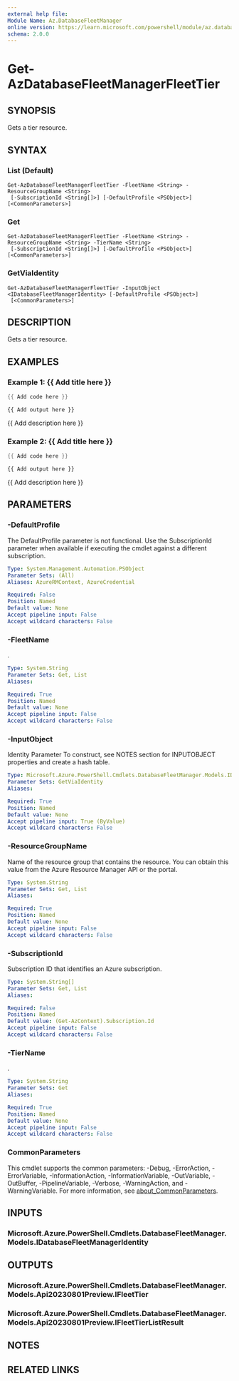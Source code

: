 ```yaml
---
external help file:
Module Name: Az.DatabaseFleetManager
online version: https://learn.microsoft.com/powershell/module/az.databasefleetmanager/get-azdatabasefleetmanagerfleettier
schema: 2.0.0
---
```


# Get-AzDatabaseFleetManagerFleetTier

## SYNOPSIS
Gets a tier resource.

## SYNTAX

### List (Default)
```
Get-AzDatabaseFleetManagerFleetTier -FleetName <String> -ResourceGroupName <String>
 [-SubscriptionId <String[]>] [-DefaultProfile <PSObject>] [<CommonParameters>]
```

### Get
```
Get-AzDatabaseFleetManagerFleetTier -FleetName <String> -ResourceGroupName <String> -TierName <String>
 [-SubscriptionId <String[]>] [-DefaultProfile <PSObject>] [<CommonParameters>]
```

### GetViaIdentity
```
Get-AzDatabaseFleetManagerFleetTier -InputObject <IDatabaseFleetManagerIdentity> [-DefaultProfile <PSObject>]
 [<CommonParameters>]
```

## DESCRIPTION
Gets a tier resource.

## EXAMPLES

### Example 1: {{ Add title here }}
```powershell
{{ Add code here }}
```

```output
{{ Add output here }}
```

{{ Add description here }}

### Example 2: {{ Add title here }}
```powershell
{{ Add code here }}
```

```output
{{ Add output here }}
```

{{ Add description here }}

## PARAMETERS

### -DefaultProfile
The DefaultProfile parameter is not functional.
Use the SubscriptionId parameter when available if executing the cmdlet against a different subscription.

```yaml
Type: System.Management.Automation.PSObject
Parameter Sets: (All)
Aliases: AzureRMContext, AzureCredential

Required: False
Position: Named
Default value: None
Accept pipeline input: False
Accept wildcard characters: False
```

### -FleetName
.

```yaml
Type: System.String
Parameter Sets: Get, List
Aliases:

Required: True
Position: Named
Default value: None
Accept pipeline input: False
Accept wildcard characters: False
```

### -InputObject
Identity Parameter
To construct, see NOTES section for INPUTOBJECT properties and create a hash table.

```yaml
Type: Microsoft.Azure.PowerShell.Cmdlets.DatabaseFleetManager.Models.IDatabaseFleetManagerIdentity
Parameter Sets: GetViaIdentity
Aliases:

Required: True
Position: Named
Default value: None
Accept pipeline input: True (ByValue)
Accept wildcard characters: False
```

### -ResourceGroupName
Name of the resource group that contains the resource.
You can obtain this value from the Azure Resource Manager API or the portal.

```yaml
Type: System.String
Parameter Sets: Get, List
Aliases:

Required: True
Position: Named
Default value: None
Accept pipeline input: False
Accept wildcard characters: False
```

### -SubscriptionId
Subscription ID that identifies an Azure subscription.

```yaml
Type: System.String[]
Parameter Sets: Get, List
Aliases:

Required: False
Position: Named
Default value: (Get-AzContext).Subscription.Id
Accept pipeline input: False
Accept wildcard characters: False
```

### -TierName
.

```yaml
Type: System.String
Parameter Sets: Get
Aliases:

Required: True
Position: Named
Default value: None
Accept pipeline input: False
Accept wildcard characters: False
```

### CommonParameters
This cmdlet supports the common parameters: -Debug, -ErrorAction, -ErrorVariable, -InformationAction, -InformationVariable, -OutVariable, -OutBuffer, -PipelineVariable, -Verbose, -WarningAction, and -WarningVariable. For more information, see [about_CommonParameters](http://go.microsoft.com/fwlink/?LinkID=113216).

## INPUTS

### Microsoft.Azure.PowerShell.Cmdlets.DatabaseFleetManager.Models.IDatabaseFleetManagerIdentity

## OUTPUTS

### Microsoft.Azure.PowerShell.Cmdlets.DatabaseFleetManager.Models.Api20230801Preview.IFleetTier

### Microsoft.Azure.PowerShell.Cmdlets.DatabaseFleetManager.Models.Api20230801Preview.IFleetTierListResult

## NOTES

## RELATED LINKS

